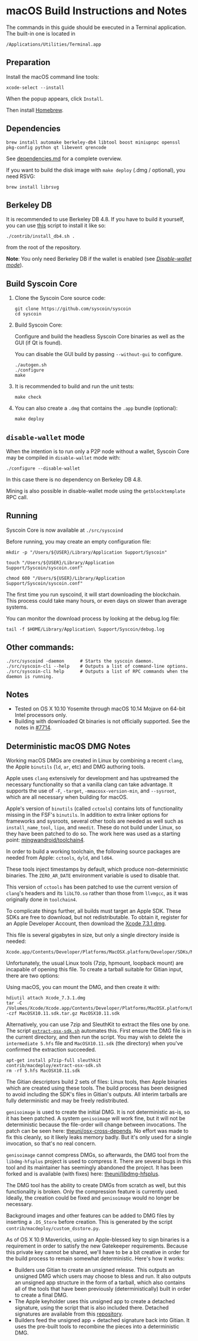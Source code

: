 # macOS Build Instructions and Notes

The commands in this guide should be executed in a Terminal application.
The built-in one is located in
```
/Applications/Utilities/Terminal.app
```

## Preparation
Install the macOS command line tools:

```shell
xcode-select --install
```

When the popup appears, click `Install`.

Then install [Homebrew](https://brew.sh).

## Dependencies
```shell
brew install automake berkeley-db4 libtool boost miniupnpc openssl pkg-config python qt libevent qrencode
```

See [dependencies.md](dependencies.md) for a complete overview.

If you want to build the disk image with `make deploy` (.dmg / optional), you need RSVG:
```shell
brew install librsvg
```

## Berkeley DB
It is recommended to use Berkeley DB 4.8. If you have to build it yourself,
you can use [this](/contrib/install_db4.sh) script to install it
like so:

```shell
./contrib/install_db4.sh .
```

from the root of the repository.

**Note**: You only need Berkeley DB if the wallet is enabled (see [*Disable-wallet mode*](/doc/build-osx.md#disable-wallet-mode)).

## Build Syscoin Core

1. Clone the Syscoin Core source code:
    ```shell
    git clone https://github.com/syscoin/syscoin
    cd syscoin
    ```

2.  Build Syscoin Core:

    Configure and build the headless Syscoin Core binaries as well as the GUI (if Qt is found).

    You can disable the GUI build by passing `--without-gui` to configure.
    ```shell
    ./autogen.sh
    ./configure
    make
    ```

3.  It is recommended to build and run the unit tests:
    ```shell
    make check
    ```

4.  You can also create a  `.dmg` that contains the `.app` bundle (optional):
    ```shell
    make deploy
    ```

## `disable-wallet` mode
When the intention is to run only a P2P node without a wallet, Syscoin Core may be
compiled in `disable-wallet` mode with:
```shell
./configure --disable-wallet
```

In this case there is no dependency on Berkeley DB 4.8.

Mining is also possible in disable-wallet mode using the `getblocktemplate` RPC call.

## Running
Syscoin Core is now available at `./src/syscoind`

Before running, you may create an empty configuration file:
```shell
mkdir -p "/Users/${USER}/Library/Application Support/Syscoin"

touch "/Users/${USER}/Library/Application Support/Syscoin/syscoin.conf"

chmod 600 "/Users/${USER}/Library/Application Support/Syscoin/syscoin.conf"
```

The first time you run syscoind, it will start downloading the blockchain. This process could
take many hours, or even days on slower than average systems.

You can monitor the download process by looking at the debug.log file:
```shell
tail -f $HOME/Library/Application\ Support/Syscoin/debug.log
```

## Other commands:
```shell
./src/syscoind -daemon      # Starts the syscoin daemon.
./src/syscoin-cli --help    # Outputs a list of command-line options.
./src/syscoin-cli help      # Outputs a list of RPC commands when the daemon is running.
```

## Notes
* Tested on OS X 10.10 Yosemite through macOS 10.14 Mojave on 64-bit Intel
processors only.
* Building with downloaded Qt binaries is not officially supported. See the notes in [#7714](https://github.com/bitcoin/bitcoin/issues/7714).

## Deterministic macOS DMG Notes
Working macOS DMGs are created in Linux by combining a recent `clang`, the Apple
`binutils` (`ld`, `ar`, etc) and DMG authoring tools.

Apple uses `clang` extensively for development and has upstreamed the necessary
functionality so that a vanilla clang can take advantage. It supports the use of `-F`,
`-target`, `-mmacosx-version-min`, and `--sysroot`, which are all necessary when
building for macOS.

Apple's version of `binutils` (called `cctools`) contains lots of functionality missing in the
FSF's `binutils`. In addition to extra linker options for frameworks and sysroots, several
other tools are needed as well such as `install_name_tool`, `lipo`, and `nmedit`. These
do not build under Linux, so they have been patched to do so. The work here was used as
a starting point: [mingwandroid/toolchain4](https://github.com/mingwandroid/toolchain4).

In order to build a working toolchain, the following source packages are needed from
Apple: `cctools`, `dyld`, and `ld64`.

These tools inject timestamps by default, which produce non-deterministic binaries. The
`ZERO_AR_DATE` environment variable is used to disable that.

This version of `cctools` has been patched to use the current version of `clang`'s headers
and its `libLTO.so` rather than those from `llvmgcc`, as it was originally done in `toolchain4`.

To complicate things further, all builds must target an Apple SDK. These SDKs are free to
download, but not redistributable. To obtain it, register for an Apple Developer Account,
then download the [Xcode 7.3.1 dmg](https://developer.apple.com/devcenter/download.action?path=/Developer_Tools/Xcode_7.3.1/Xcode_7.3.1.dmg).

This file is several gigabytes in size, but only a single directory inside is needed:
```
Xcode.app/Contents/Developer/Platforms/MacOSX.platform/Developer/SDKs/MacOSX10.11.sdk
```

Unfortunately, the usual Linux tools (7zip, hpmount, loopback mount) are incapable of
opening this file. To create a tarball suitable for Gitian input, there are two options:

Using macOS, you can mount the DMG, and then create it with:
```shell
hdiutil attach Xcode_7.3.1.dmg
tar -C /Volumes/Xcode/Xcode.app/Contents/Developer/Platforms/MacOSX.platform/Developer/SDKs/ -czf MacOSX10.11.sdk.tar.gz MacOSX10.11.sdk
```

Alternatively, you can use 7zip and SleuthKit to extract the files one by one. The script
[`extract-osx-sdk.sh`](./../contrib/macdeploy/extract-osx-sdk.sh) automates this. First
ensure the DMG file is in the current directory, and then run the script. You may wish to
delete the `intermediate 5.hfs` file and `MacOSX10.11.sdk` (the directory) when you've
confirmed the extraction succeeded.

```shell
apt-get install p7zip-full sleuthkit
contrib/macdeploy/extract-osx-sdk.sh
rm -rf 5.hfs MacOSX10.11.sdk
```

The Gitian descriptors build 2 sets of files: Linux tools, then Apple binaries which are
created using these tools. The build process has been designed to avoid including the
SDK's files in Gitian's outputs. All interim tarballs are fully deterministic and may be freely
redistributed.

`genisoimage` is used to create the initial DMG. It is not deterministic as-is, so it has been
patched. A system `genisoimage` will work fine, but it will not be deterministic because
the file-order will change between invocations. The patch can be seen here:  [theuni/osx-cross-depends](https://raw.githubusercontent.com/theuni/osx-cross-depends/master/patches/cdrtools/genisoimage.diff).
No effort was made to fix this cleanly, so it likely leaks memory badly. But it's only used for
a single invocation, so that's no real concern.

`genisoimage` cannot compress DMGs, so afterwards, the DMG tool from the
`libdmg-hfsplus` project is used to compress it. There are several bugs in this tool and its
maintainer has seemingly abandoned the project. It has been forked and is available
(with fixes) here: [theuni/libdmg-hfsplus](https://github.com/theuni/libdmg-hfsplus).

The DMG tool has the ability to create DMGs from scratch as well, but this functionality is
broken. Only the compression feature is currently used. Ideally, the creation could be fixed
and `genisoimage` would no longer be necessary.

Background images and other features can be added to DMG files by inserting a
`.DS_Store` before creation. This is generated by the script
`contrib/macdeploy/custom_dsstore.py`.

As of OS X 10.9 Mavericks, using an Apple-blessed key to sign binaries is a requirement in
order to satisfy the new Gatekeeper requirements. Because this private key cannot be
shared, we'll have to be a bit creative in order for the build process to remain somewhat
deterministic. Here's how it works:

- Builders use Gitian to create an unsigned release. This outputs an unsigned DMG which
  users may choose to bless and run. It also outputs an unsigned app structure in the form
  of a tarball, which also contains all of the tools that have been previously (deterministically)
  built in order to create a final DMG.
- The Apple keyholder uses this unsigned app to create a detached signature, using the
  script that is also included there. Detached signatures are available from this [repository](https://github.com/syscoin-core/syscoin-detached-sigs).
- Builders feed the unsigned app + detached signature back into Gitian. It uses the
  pre-built tools to recombine the pieces into a deterministic DMG.

